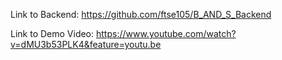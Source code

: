 Link to Backend:
https://github.com/ftse105/B_AND_S_Backend

Link to Demo Video:
https://www.youtube.com/watch?v=dMU3b53PLK4&feature=youtu.be

